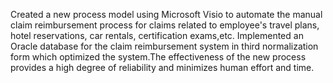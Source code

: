 Created a new process model using Microsoft Visio to automate the manual claim reimbursement process for claims related to employee's travel plans, hotel reservations, car rentals, certification exams,etc. Implemented an Oracle database for the claim reimbursement system in third normalization form which optimized the system.The effectiveness of the new process provides a high degree of reliability and minimizes human effort and time.
